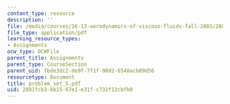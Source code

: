 ```yaml
---
content_type: resource
description: ''
file: /media/courses/16-13-aerodynamics-of-viscous-fluids-fall-2003/2881fcb3bb1567e1e31fc732f13cbfb0_problem_set_5.pdf
file_type: application/pdf
learning_resource_types:
- Assignments
ocw_type: OCWFile
parent_title: Assignments
parent_type: CourseSection
parent_uid: fbde3dc2-de9f-7f1f-98d2-6548acb89d56
resourcetype: Document
title: problem_set_5.pdf
uid: 2881fcb3-bb15-67e1-e31f-c732f13cbfb0
---
```

